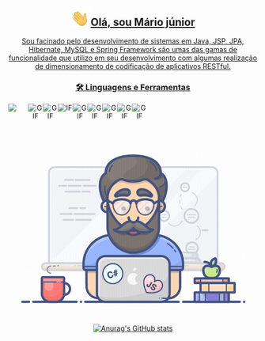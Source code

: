 
<a align="center" href="https://github.com/anuraghazra/convoychat">

<h2><img src="icon.gif" width="40">Olá, sou Mário júnior</h3></h2>

 
Sou facinado pelo desenvolvimento de sistemas em Java, JSP, JPA, Hibernate, MySQL
e Spring Framework são umas das gamas de funcionalidade que utilizo em seu desenvolvimento com algumas realização de dimensionamento de codificação de
aplicativos RESTful.

<h3>🛠 Linguagens e Ferramentas</h3>

 <img alt=" " src="https://cdn.iconscout.com/icon/free/png-512/java-43-569305.png" align="left" height="40" width="40"/>
 <img alt="GIF" src="https://devkico.itexto.com.br/wp-content/uploads/2014/08/spring-boot-project-logo.png" align="left" height="30" width="30"/>
  <img alt="GIF" src="https://image.flaticon.com/icons/png/512/25/25231.png" align="left" height="30" width="30"/>
 <img alt="IF" src="https://hibernate.org/images/hibernate_icon_whitebkg.svg" align="left" height="30" width="30"/>
 <img alt="GIF" src="https://marcas-logos.net/wp-content/uploads/2020/11/MySQL-logo.png" align="left" height="30" width="30"/>
 <img alt="GIF" src="https://cdn.worldvectorlogo.com/logos/eclipse-11.svg" align="left" height="30" width="30"/>
  <img alt="GIF" src="https://camo.githubusercontent.com/4a7ed2e11e76aecf9a7ed4871107d7fe2f2d1ddd15b03f935f9aa8980d919cdb/68747470733a2f2f6b6f656e69672d6d656469612e72617977656e6465726c6963682e636f6d2f75706c6f6164732f323031352f30372f4665617475726564342e706e67" align="left" height="30" width="30"/>
 <img alt="GIF" src="https://img.icons8.com/color/452/linux-mint.png" align="left" height="30" width="30"/>
 <img alt="GIF" src="https://git-scm.com/images/logos/downloads/Git-Icon-1788C.png" align="left" height="30" width="30"/><br><br><br>
 
 <img alt="GIF" src="/programador.gif" width="700"/>


![Anurag's GitHub stats](https://github-readme-stats.vercel.app/api?username=Mario23Junior&show_icons=true&theme=radical)
<br>

  </a>

